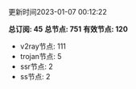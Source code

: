 更新时间2023-01-07 00:12:22

**总订阅: 45**
**总节点: 751**
**有效节点: 120**
- v2ray节点: 111
- trojan节点: 5
- ssr节点: 2
- ss节点: 2
